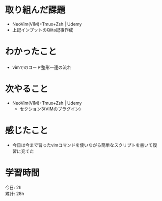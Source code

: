 # 取り組んだ課題     
- NeoVim(VIM)+Tmux+Zsh | Udemy 
- 上記インプットのQiita記事作成
# わかったこと   
### 
- vimでのコード整形一連の流れ
# 次やること
- NeoVim(VIM)+Tmux+Zsh | Udemy
  - セクション3(VIMのプラグイン)
# 感じたこと
- 今日は今まで習ったvimコマンドを使いながら簡単なスクリプトを書いて復習に充てた
# 学習時間  
今日: 2h  
累計: 28h 